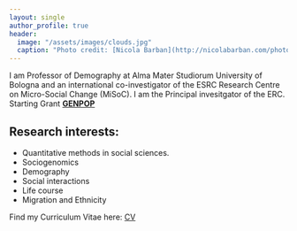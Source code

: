 ```yaml
---
layout: single
author_profile: true
header:
  image: "/assets/images/clouds.jpg"
  caption: "Photo credit: [Nicola Barban](http://nicolabarban.com/photography)"
---
```



I am Professor of Demography at Alma Mater Studiorum University of Bologna and an international co-investigator of the ESRC Research Centre on Micro-Social Change (MiSoC). I am the Principal invesitgator of the ERC. Starting Grant [**GENPOP**](www.genpop.org)


## Research interests:

* Quantitative methods in social sciences.
* Sociogenomics 
* Demography
* Social interactions
* Life course
* Migration and Ethnicity

Find my Curriculum Vitae here: [CV](Barban_cvOctober2020.pdf)



	

